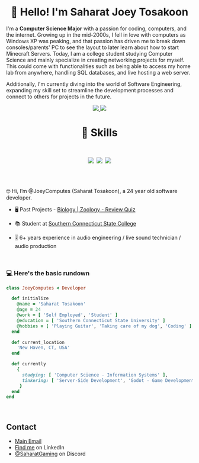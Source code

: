 <h1 align="center">👋 Hello! I'm Saharat Joey Tosakoon</h1>

<div class="github-introduction">

I'm a **Computer Science Major** with a passion for coding, computers, and the internet. Growing up in the mid-2000s, I fell in love with computers as Windows XP was peaking, and that passion has driven me to break down consoles/parents' PC to see the layout to later learn about how to start Minecraft Servers.  Today, I am a college student studying Computer Science and mainly specialize in creating networking projects for myself. This could come with functionalities such as being able to access my home lab from anywhere, handling SQL databases, and live hosting a web server.

Additionally, I'm currently diving into the world of Software Engineering, expanding my skill set to streamline the development processes and connect to others for projects in the future.

</div>

<p align="center"> 
  <a href="https://github.com/JoeyComputes">
    <img src="https://badges.pufler.dev/visits/JoeyComputes/JoeyComputes?style=flat-square&color=black&logo=github">
  <a href="https://github.com/JoeyComputes?tab=repositories">
    <img src="https://badges.pufler.dev/repos/JoeyComputes?style=flat-square&color=black&logo=github">
  </a>
    
<h1 align="center">🔧 Skills</h1>

<h1 align="center">

![](https://img.shields.io/badge/OS-Linux-informational?style=flat&logo=linux&logoColor=white&color=2bbc8a)
![](https://img.shields.io/badge/Code-Python-informational?style=flat&logo=python&logoColor=white&color=2bbc8a)
![](https://img.shields.io/badge/Tools-Docker-informational?style=flat&logo=docker&logoColor=white&color=2bbc8a)

</h1>

<br>
   
🤓 Hi, I’m @JoeyComputes (Saharat Tosakoon), a 24 year old software developer.

- 🖥️ Past Projects - [Biology | Zoology - Review Quiz](https://github.com/JoeyComputes/Biology_Zoology_Exam-1_Quiz-App)

- 📚 Student at [Southern Connecticut State College](https://www.southernct.edu/)

- 🎚️ 6+ years experience in audio engineering / live sound technician / audio production

<br>

<h3>💻 Here's the basic rundown </h3>

 ```ruby
 class JoeyComputes < Developer

   def initialize
     @name = 'Saharat Tosakoon'
     @age = 24
     @work = [ 'Self Employed', 'Student' ]
     @education = [ 'Southern Connecticut State University' ]
     @hobbies = [ 'Playing Guitar', 'Taking care of my dog', 'Coding' ]
   end

   def current_location
     'New Haven, CT, USA'
   end

   def currently
     {
       studying: [ 'Computer Science - Information Systems' ],
       tinkering: [ 'Server-Side Development', 'Godot - Game Development', 'Automation Projects' ]
      }
   end
 end
 ```
 
<br>


## Contact
- [Main Email](mailto:joeygatesofficial@icloud.com)
- [Find me](https://www.linkedin.com/in/saharat-tosakoon-02452a284/) on LinkedIn
- [@SaharatGaming](./) on Discord
